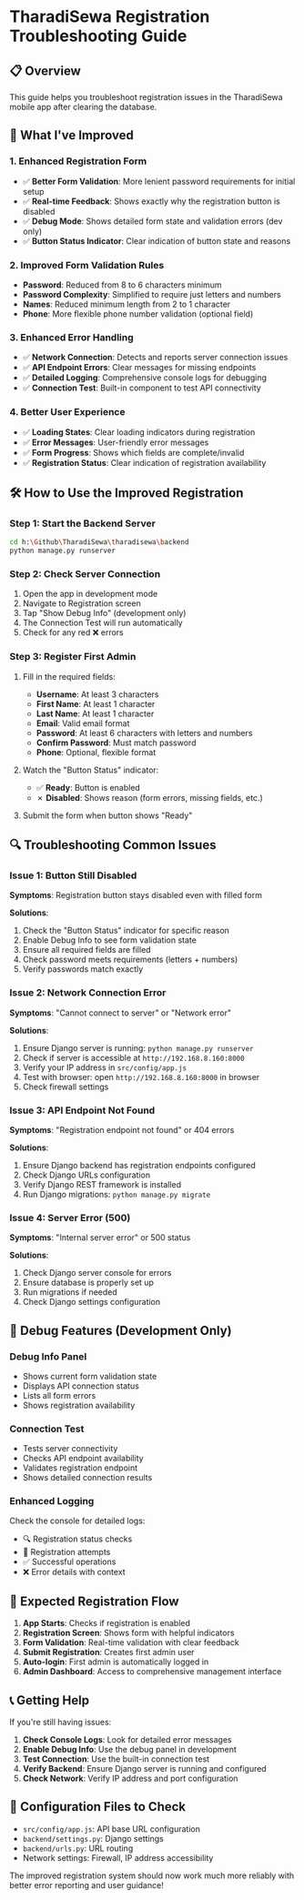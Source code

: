 # TharadiSewa Registration Troubleshooting Guide

## 📋 Overview
This guide helps you troubleshoot registration issues in the TharadiSewa mobile app after clearing the database.

## 🔧 What I've Improved

### 1. **Enhanced Registration Form**
- ✅ **Better Form Validation**: More lenient password requirements for initial setup
- ✅ **Real-time Feedback**: Shows exactly why the registration button is disabled
- ✅ **Debug Mode**: Shows detailed form state and validation errors (dev only)
- ✅ **Button Status Indicator**: Clear indication of button state and reasons

### 2. **Improved Form Validation Rules**
- **Password**: Reduced from 8 to 6 characters minimum
- **Password Complexity**: Simplified to require just letters and numbers
- **Names**: Reduced minimum length from 2 to 1 character
- **Phone**: More flexible phone number validation (optional field)

### 3. **Enhanced Error Handling**
- ✅ **Network Connection**: Detects and reports server connection issues
- ✅ **API Endpoint Errors**: Clear messages for missing endpoints
- ✅ **Detailed Logging**: Comprehensive console logs for debugging
- ✅ **Connection Test**: Built-in component to test API connectivity

### 4. **Better User Experience**
- ✅ **Loading States**: Clear loading indicators during registration
- ✅ **Error Messages**: User-friendly error messages
- ✅ **Form Progress**: Shows which fields are complete/invalid
- ✅ **Registration Status**: Clear indication of registration availability

## 🛠️ How to Use the Improved Registration

### Step 1: Start the Backend Server
```bash
cd h:\Github\TharadiSewa\tharadisewa\backend
python manage.py runserver
```

### Step 2: Check Server Connection
1. Open the app in development mode
2. Navigate to Registration screen
3. Tap "Show Debug Info" (development only)
4. The Connection Test will run automatically
5. Check for any red ❌ errors

### Step 3: Register First Admin
1. Fill in the required fields:
   - **Username**: At least 3 characters
   - **First Name**: At least 1 character
   - **Last Name**: At least 1 character
   - **Email**: Valid email format
   - **Password**: At least 6 characters with letters and numbers
   - **Confirm Password**: Must match password
   - **Phone**: Optional, flexible format

2. Watch the "Button Status" indicator:
   - ✅ **Ready**: Button is enabled
   - ✗ **Disabled**: Shows reason (form errors, missing fields, etc.)

3. Submit the form when button shows "Ready"

## 🔍 Troubleshooting Common Issues

### Issue 1: Button Still Disabled
**Symptoms**: Registration button stays disabled even with filled form

**Solutions**:
1. Check the "Button Status" indicator for specific reason
2. Enable Debug Info to see form validation state
3. Ensure all required fields are filled
4. Check password meets requirements (letters + numbers)
5. Verify passwords match exactly

### Issue 2: Network Connection Error
**Symptoms**: "Cannot connect to server" or "Network error"

**Solutions**:
1. Ensure Django server is running: `python manage.py runserver`
2. Check if server is accessible at `http://192.168.8.160:8000`
3. Verify your IP address in `src/config/app.js`
4. Test with browser: open `http://192.168.8.160:8000` in browser
5. Check firewall settings

### Issue 3: API Endpoint Not Found
**Symptoms**: "Registration endpoint not found" or 404 errors

**Solutions**:
1. Ensure Django backend has registration endpoints configured
2. Check Django URLs configuration
3. Verify Django REST framework is installed
4. Run Django migrations: `python manage.py migrate`

### Issue 4: Server Error (500)
**Symptoms**: "Internal server error" or 500 status

**Solutions**:
1. Check Django server console for errors
2. Ensure database is properly set up
3. Run migrations if needed
4. Check Django settings configuration

## 📱 Debug Features (Development Only)

### Debug Info Panel
- Shows current form validation state
- Displays API connection status
- Lists all form errors
- Shows registration availability

### Connection Test
- Tests server connectivity
- Checks API endpoint availability  
- Validates registration endpoint
- Shows detailed connection results

### Enhanced Logging
Check the console for detailed logs:
- 🔍 Registration status checks
- 🚀 Registration attempts
- ✅ Successful operations
- ❌ Error details with context

## 🎯 Expected Registration Flow

1. **App Starts**: Checks if registration is enabled
2. **Registration Screen**: Shows form with helpful indicators
3. **Form Validation**: Real-time validation with clear feedback
4. **Submit Registration**: Creates first admin user
5. **Auto-login**: First admin is automatically logged in
6. **Admin Dashboard**: Access to comprehensive management interface

## 📞 Getting Help

If you're still having issues:

1. **Check Console Logs**: Look for detailed error messages
2. **Enable Debug Info**: Use the debug panel in development
3. **Test Connection**: Use the built-in connection test
4. **Verify Backend**: Ensure Django server is running and configured
5. **Check Network**: Verify IP address and port configuration

## 🔧 Configuration Files to Check

- `src/config/app.js`: API base URL configuration
- `backend/settings.py`: Django settings
- `backend/urls.py`: URL routing
- Network settings: Firewall, IP address accessibility

The improved registration system should now work much more reliably with better error reporting and user guidance!